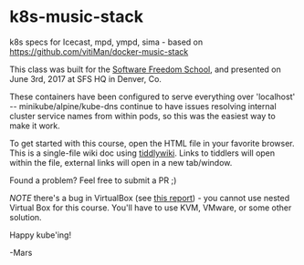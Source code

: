 # k8s-music-stack

k8s specs for Icecast, mpd, ympd, sima - based on https://github.com/vitiMan/docker-music-stack

This class was built for the [Software Freedom School](http://www.SoFree.us), and presented on June 3rd, 2017 at SFS HQ in Denver, Co. 

These containers have been configured to serve everything over 'localhost' -- minikube/alpine/kube-dns continue to have issues resolving internal cluster service names from within pods, so this was the easiest way to make it work.

To get started with this course, open the HTML file in your favorite browser. This is a single-file wiki doc using [tiddlywiki](http://tiddlywiki.com/). Links to tiddlers will open within the file, external links will open in a new tab/window. 

Found a problem? Feel free to submit a PR ;)

*NOTE* there's a bug in VirtualBox (see [this report](https://stackoverflow.com/questions/42294304/minikube-install-in-ubuntu-vm-vt-x-amd-v-enabling-to-vm-inside-another-vm)) - you cannot use nested Virtual Box for this course. You'll have to use KVM, VMware, or some other solution.

Happy kube'ing!


-Mars
